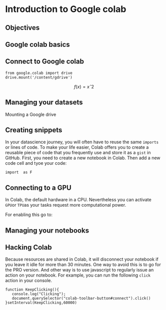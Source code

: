 # Introduction to Google colab

## Objectives


## Google colab basics


## Connect to Google colab

 ```
from google.colab import drive
drive.mount('/content/gdrive')
```

$$ f(x) = xˆ2 $$


## Managing your datasets

Mounting a Google drive

## Creating snippets

In your datascience journey, you will often have to reuse the same `imports` or lines of code. To make your life easier, Colab offers you to create a reusable piece of code that you frequently use and store it as a `gist` in GitHub.
First, you need to create a new notebook in Colab. Then add a new code cell and tyoe your code:
```
import  as F
```


## Connecting to a GPU

In Colab, the default hardware in a CPU. Nevertheless you can activate `GPU`or `TPU`as your tasks request more computational power. 

For enabling this go to: 



## Managing your notebooks


## Hacking Colab

Because resources are shared in Colab, it will disconnect your notebook if you leave it idle for more than 30 minutes. One way to avoid this is to go for the PRO version. And other way is to use javascript to regularly issue an action on your notebook. For example, you can run the following `click` action in your console.

```
function KeepClicking(){
   console.log("Clicking");
   document.querySelector("colab-toolbar-button#connect").click()
}setInterval(KeepClicking,60000)
```

